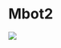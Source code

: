 # Mbot2
<img src = "https://encrypted-tbn0.gstatic.com/images?q=tbn:ANd9GcSqsCv0fHbd5LUVo15QRJwHQg0EfCIpdFNleg&s">
